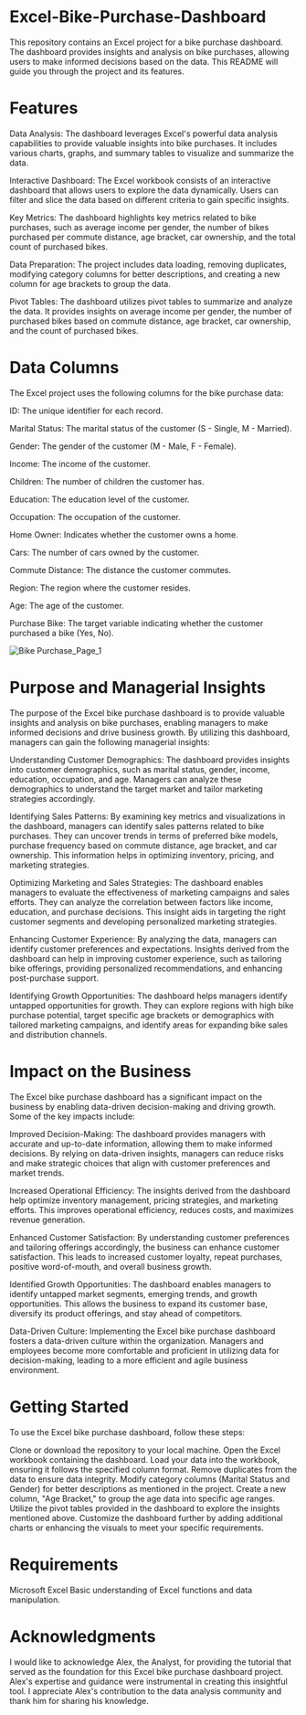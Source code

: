 # Excel-Bike-Purchase-Dashboard
This repository contains an Excel project for a bike purchase dashboard. The dashboard provides insights and analysis on bike purchases, allowing users to make informed decisions based on the data. This README will guide you through the project and its features.

# Features
Data Analysis: The dashboard leverages Excel's powerful data analysis capabilities to provide valuable insights into bike purchases. It includes various charts, graphs, and summary tables to visualize and summarize the data.

Interactive Dashboard: The Excel workbook consists of an interactive dashboard that allows users to explore the data dynamically. Users can filter and slice the data based on different criteria to gain specific insights.

Key Metrics: The dashboard highlights key metrics related to bike purchases, such as average income per gender, the number of bikes purchased per commute distance, age bracket, car ownership, and the total count of purchased bikes.

Data Preparation: The project includes data loading, removing duplicates, modifying category columns for better descriptions, and creating a new column for age brackets to group the data.

Pivot Tables: The dashboard utilizes pivot tables to summarize and analyze the data. It provides insights on average income per gender, the number of purchased bikes based on commute distance, age bracket, car ownership, and the count of purchased bikes.

# Data Columns

The Excel project uses the following columns for the bike purchase data:

ID: The unique identifier for each record.

Marital Status: The marital status of the customer (S - Single, M - Married).

Gender: The gender of the customer (M - Male, F - Female).

Income: The income of the customer.

Children: The number of children the customer has.

Education: The education level of the customer.

Occupation: The occupation of the customer.

Home Owner: Indicates whether the customer owns a home.

Cars: The number of cars owned by the customer.

Commute Distance: The distance the customer commutes.

Region: The region where the customer resides.

Age: The age of the customer.

Purchase Bike: The target variable indicating whether the customer purchased a bike (Yes, No).


![Bike Purchase_Page_1](https://github.com/deseyeh/Excel-Bike-Purchase-Dashboard/assets/100138272/6b24e0db-0208-44d0-b8c6-48c8d2c39c4e)

# Purpose and Managerial Insights
The purpose of the Excel bike purchase dashboard is to provide valuable insights and analysis on bike purchases, enabling managers to make informed decisions and drive business growth. By utilizing this dashboard, managers can gain the following managerial insights:

Understanding Customer Demographics: The dashboard provides insights into customer demographics, such as marital status, gender, income, education, occupation, and age. Managers can analyze these demographics to understand the target market and tailor marketing strategies accordingly.

Identifying Sales Patterns: By examining key metrics and visualizations in the dashboard, managers can identify sales patterns related to bike purchases. They can uncover trends in terms of preferred bike models, purchase frequency based on commute distance, age bracket, and car ownership. This information helps in optimizing inventory, pricing, and marketing strategies.

Optimizing Marketing and Sales Strategies: The dashboard enables managers to evaluate the effectiveness of marketing campaigns and sales efforts. They can analyze the correlation between factors like income, education, and purchase decisions. This insight aids in targeting the right customer segments and developing personalized marketing strategies.

Enhancing Customer Experience: By analyzing the data, managers can identify customer preferences and expectations. Insights derived from the dashboard can help in improving customer experience, such as tailoring bike offerings, providing personalized recommendations, and enhancing post-purchase support.

Identifying Growth Opportunities: The dashboard helps managers identify untapped opportunities for growth. They can explore regions with high bike purchase potential, target specific age brackets or demographics with tailored marketing campaigns, and identify areas for expanding bike sales and distribution channels.

# Impact on the Business

The Excel bike purchase dashboard has a significant impact on the business by enabling data-driven decision-making and driving growth. Some of the key impacts include:

Improved Decision-Making: The dashboard provides managers with accurate and up-to-date information, allowing them to make informed decisions. By relying on data-driven insights, managers can reduce risks and make strategic choices that align with customer preferences and market trends.

Increased Operational Efficiency: The insights derived from the dashboard help optimize inventory management, pricing strategies, and marketing efforts. This improves operational efficiency, reduces costs, and maximizes revenue generation.

Enhanced Customer Satisfaction: By understanding customer preferences and tailoring offerings accordingly, the business can enhance customer satisfaction. This leads to increased customer loyalty, repeat purchases, positive word-of-mouth, and overall business growth.

Identified Growth Opportunities: The dashboard enables managers to identify untapped market segments, emerging trends, and growth opportunities. This allows the business to expand its customer base, diversify its product offerings, and stay ahead of competitors.

Data-Driven Culture: Implementing the Excel bike purchase dashboard fosters a data-driven culture within the organization. Managers and employees become more comfortable and proficient in utilizing data for decision-making, leading to a more efficient and agile business environment.

# Getting Started

To use the Excel bike purchase dashboard, follow these steps:

Clone or download the repository to your local machine.
Open the Excel workbook containing the dashboard.
Load your data into the workbook, ensuring it follows the specified column format.
Remove duplicates from the data to ensure data integrity.
Modify category columns (Marital Status and Gender) for better descriptions as mentioned in the project.
Create a new column, "Age Bracket," to group the age data into specific age ranges.
Utilize the pivot tables provided in the dashboard to explore the insights mentioned above.
Customize the dashboard further by adding additional charts or enhancing the visuals to meet your specific requirements.

# Requirements

Microsoft Excel
Basic understanding of Excel functions and data manipulation.

# Acknowledgments

I would like to acknowledge Alex, the Analyst, for providing the tutorial that served as the foundation for this Excel bike purchase dashboard project. Alex's expertise and guidance were instrumental in creating this insightful tool. I appreciate Alex's contribution to the data analysis community and thank him for sharing his knowledge.
